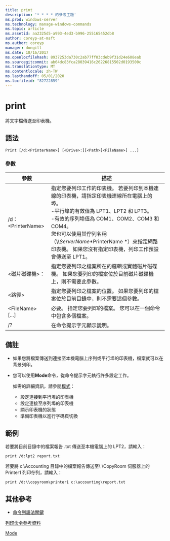 ```yaml
---
title: print
description: '* * * * 的參考主題'
ms.prod: windows-server
ms.technology: manage-windows-commands
ms.topic: article
ms.assetid: aa2325d5-a993-4ed3-b996-255165452db8
author: coreyp-at-msft
ms.author: coreyp
manager: dongill
ms.date: 10/16/2017
ms.openlocfilehash: 8937253da730c2ab77ff03cdeb9f31d24e608eab
ms.sourcegitcommit: ab64dc83fca28039416c26226815502d0193500c
ms.translationtype: MT
ms.contentlocale: zh-TW
ms.lasthandoff: 05/01/2020
ms.locfileid: "82722859"
---
```

# <a name="print"></a>print



將文字檔傳送至印表機。



## <a name="syntax"></a>語法

```
Print [/d:<PrinterName>] [<Drive>:][<Path>]<FileName>[ ...]
```

### <a name="parameters"></a>參數

|參數|描述|
|---------|-----------|
|/d：\<PrinterName>|指定您要列印工作的印表機。 若要列印到本機連線的印表機，請指定印表機連線所在電腦上的埠。</br>-平行埠的有效值為 LPT1、LPT2 和 LPT3。</br>-有效的序列埠值為 COM1、COM2、COM3 和 COM4。</br>您也可以使用其佇列名稱（\\\\*ServerName*\*PrinterName *）來指定網路印表機。 如果您沒有指定印表機，列印工作預設會傳送至 LPT1。|
|\<磁片磁碟機>：|指定您要列印之檔案所在的邏輯或實體磁片磁碟機。 如果您要列印的檔案位於目前磁片磁碟機上，則不需要此參數。|
|\<路徑>|指定您要列印之檔案的位置。 如果您要列印的檔案位於目前目錄中，則不需要這個參數。|
|\<FileName> [...]|必要。 指定您要列印的檔案。 您可以在一個命令中包含多個檔案。|
|/?|在命令提示字元顯示說明。|

## <a name="remarks"></a>備註

-   如果您將檔案傳送到連接至本機電腦上序列或平行埠的印表機，檔案就可以在背景列印。
-   您可以使用**Mode**命令，從命令提示字元執行許多設定工作。

    如需的詳細資訊，請參閱[模式](mode.md)：  
    -   設定連接到平行埠的印表機
    -   設定連接至序列埠的印表機
    -   顯示印表機的狀態
    -   準備印表機以進行字碼頁切換

## <a name="examples"></a>範例

若要將目前目錄中的檔案報告 .txt 傳送至本機電腦上的 LPT2，請輸入：
```
print /d:lpt2 report.txt
```
若要將 c:\Accounting 目錄中的檔案報告傳送至\\ \\CopyRoom 伺服器上的 Printer1 列印佇列，請輸入：
```
print /d:\\copyroom\printer1 c:\accounting\report.txt 
```

## <a name="additional-references"></a>其他參考

- [命令列語法關鍵](command-line-syntax-key.md)

[列印命令參考資料](print-command-reference.md)

[Mode](mode.md)